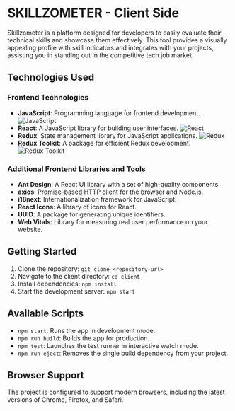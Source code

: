# SKILLZOMETER - Client Side

Skillzometer is a platform designed for developers to easily evaluate their technical skills and showcase them effectively. This tool provides a visually appealing profile with skill indicators and integrates with your projects, assisting you in standing out in the competitive tech job market.

## Technologies Used

### Frontend Technologies

- **JavaScript**: Programming language for frontend development. ![JavaScript](https://img.shields.io/badge/-JavaScript-yellow)
- **React**: A JavaScript library for building user interfaces. ![React](https://img.shields.io/badge/-React-blue)
- **Redux**: State management library for JavaScript applications. ![Redux](https://img.shields.io/badge/-Redux-purple)
- **Redux Toolkit**: A package for efficient Redux development. ![Redux Toolkit](https://img.shields.io/badge/-Redux_Toolkit-purple)

### Additional Frontend Libraries and Tools

- **Ant Design**: A React UI library with a set of high-quality components.
- **axios**: Promise-based HTTP client for the browser and Node.js.
- **i18next**: Internationalization framework for JavaScript.
- **React Icons**: A library of icons for React.
- **UUID**: A package for generating unique identifiers.
- **Web Vitals**: Library for measuring real user performance on your website.

## Getting Started

1. Clone the repository: `git clone <repository-url>`
2. Navigate to the client directory: `cd client`
3. Install dependencies: `npm install`
4. Start the development server: `npm start`

## Available Scripts

- `npm start`: Runs the app in development mode.
- `npm run build`: Builds the app for production.
- `npm test`: Launches the test runner in interactive watch mode.
- `npm run eject`: Removes the single build dependency from your project.

## Browser Support

The project is configured to support modern browsers, including the latest versions of Chrome, Firefox, and Safari.
